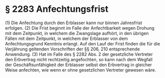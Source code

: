 # § 2283 Anfechtungsfrist
(1) Die Anfechtung durch den Erblasser kann nur binnen Jahresfrist erfolgen.
(2) Die Frist beginnt im Falle der Anfechtbarkeit wegen Drohung mit dem Zeitpunkt, in welchem die Zwangslage aufhört, in den übrigen Fällen mit dem Zeitpunkt, in welchem der Erblasser von dem Anfechtungsgrund Kenntnis erlangt. Auf den Lauf der Frist finden die für die Verjährung geltenden Vorschriften der §§ 206, 210 entsprechende Anwendung.
(3) Hat im Falle des § 2282 Abs. 2 der gesetzliche Vertreter den Erbvertrag nicht rechtzeitig angefochten, so kann nach dem Wegfall der Geschäftsunfähigkeit der Erblasser selbst den Erbvertrag in gleicher Weise anfechten, wie wenn er ohne gesetzlichen Vertreter gewesen wäre.